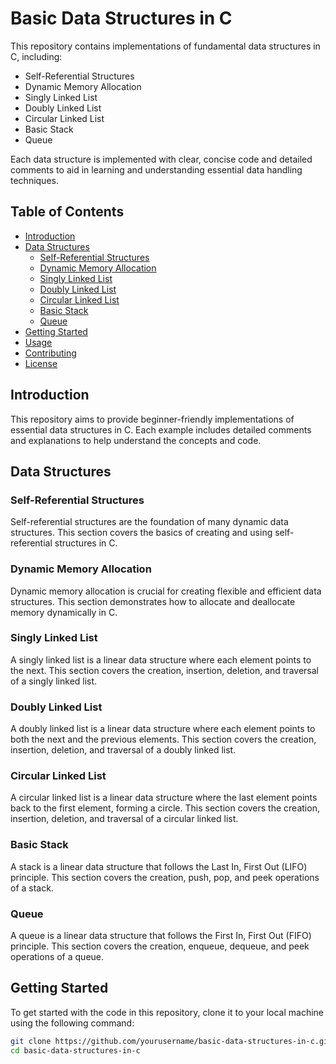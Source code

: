 # Basic Data Structures in C

This repository contains implementations of fundamental data structures in C, including:

- Self-Referential Structures
- Dynamic Memory Allocation
- Singly Linked List
- Doubly Linked List
- Circular Linked List
- Basic Stack
- Queue

Each data structure is implemented with clear, concise code and detailed comments to aid in learning and understanding essential data handling techniques.

## Table of Contents

- [Introduction](#introduction)
- [Data Structures](#data-structures)
  - [Self-Referential Structures](#self-referential-structures)
  - [Dynamic Memory Allocation](#dynamic-memory-allocation)
  - [Singly Linked List](#singly-linked-list)
  - [Doubly Linked List](#doubly-linked-list)
  - [Circular Linked List](#circular-linked-list)
  - [Basic Stack](#basic-stack)
  - [Queue](#queue)
- [Getting Started](#getting-started)
- [Usage](#usage)
- [Contributing](#contributing)
- [License](#license)

## Introduction

This repository aims to provide beginner-friendly implementations of essential data structures in C. Each example includes detailed comments and explanations to help understand the concepts and code.

## Data Structures

### Self-Referential Structures

Self-referential structures are the foundation of many dynamic data structures. This section covers the basics of creating and using self-referential structures in C.

### Dynamic Memory Allocation

Dynamic memory allocation is crucial for creating flexible and efficient data structures. This section demonstrates how to allocate and deallocate memory dynamically in C.

### Singly Linked List

A singly linked list is a linear data structure where each element points to the next. This section covers the creation, insertion, deletion, and traversal of a singly linked list.

### Doubly Linked List

A doubly linked list is a linear data structure where each element points to both the next and the previous elements. This section covers the creation, insertion, deletion, and traversal of a doubly linked list.

### Circular Linked List

A circular linked list is a linear data structure where the last element points back to the first element, forming a circle. This section covers the creation, insertion, deletion, and traversal of a circular linked list.

### Basic Stack

A stack is a linear data structure that follows the Last In, First Out (LIFO) principle. This section covers the creation, push, pop, and peek operations of a stack.

### Queue

A queue is a linear data structure that follows the First In, First Out (FIFO) principle. This section covers the creation, enqueue, dequeue, and peek operations of a queue.

## Getting Started

To get started with the code in this repository, clone it to your local machine using the following command:

```bash
git clone https://github.com/yourusername/basic-data-structures-in-c.git
cd basic-data-structures-in-c
